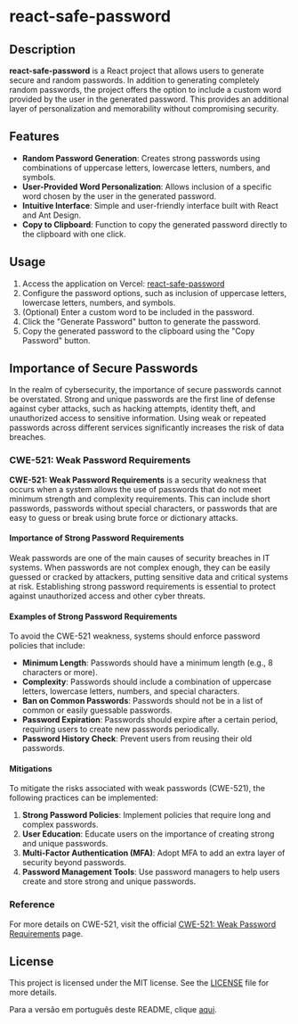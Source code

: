 # react-safe-password

## Description

**react-safe-password** is a React project that allows users to generate secure and random passwords. In addition to generating completely random passwords, the project offers the option to include a custom word provided by the user in the generated password. This provides an additional layer of personalization and memorability without compromising security.

## Features

- **Random Password Generation**: Creates strong passwords using combinations of uppercase letters, lowercase letters, numbers, and symbols.
- **User-Provided Word Personalization**: Allows inclusion of a specific word chosen by the user in the generated password.
- **Intuitive Interface**: Simple and user-friendly interface built with React and Ant Design.
- **Copy to Clipboard**: Function to copy the generated password directly to the clipboard with one click.

## Usage

1. Access the application on Vercel: [react-safe-password](https://react-safe-password.vercel.app)
2. Configure the password options, such as inclusion of uppercase letters, lowercase letters, numbers, and symbols.
3. (Optional) Enter a custom word to be included in the password.
4. Click the "Generate Password" button to generate the password.
5. Copy the generated password to the clipboard using the "Copy Password" button.

## Importance of Secure Passwords

In the realm of cybersecurity, the importance of secure passwords cannot be overstated. Strong and unique passwords are the first line of defense against cyber attacks, such as hacking attempts, identity theft, and unauthorized access to sensitive information. Using weak or repeated passwords across different services significantly increases the risk of data breaches.

### CWE-521: Weak Password Requirements

**CWE-521: Weak Password Requirements** is a security weakness that occurs when a system allows the use of passwords that do not meet minimum strength and complexity requirements. This can include short passwords, passwords without special characters, or passwords that are easy to guess or break using brute force or dictionary attacks.

#### Importance of Strong Password Requirements

Weak passwords are one of the main causes of security breaches in IT systems. When passwords are not complex enough, they can be easily guessed or cracked by attackers, putting sensitive data and critical systems at risk. Establishing strong password requirements is essential to protect against unauthorized access and other cyber threats.

#### Examples of Strong Password Requirements

To avoid the CWE-521 weakness, systems should enforce password policies that include:

- **Minimum Length**: Passwords should have a minimum length (e.g., 8 characters or more).
- **Complexity**: Passwords should include a combination of uppercase letters, lowercase letters, numbers, and special characters.
- **Ban on Common Passwords**: Passwords should not be in a list of common or easily guessable passwords.
- **Password Expiration**: Passwords should expire after a certain period, requiring users to create new passwords periodically.
- **Password History Check**: Prevent users from reusing their old passwords.

#### Mitigations

To mitigate the risks associated with weak passwords (CWE-521), the following practices can be implemented:

1. **Strong Password Policies**: Implement policies that require long and complex passwords.
2. **User Education**: Educate users on the importance of creating strong and unique passwords.
3. **Multi-Factor Authentication (MFA)**: Adopt MFA to add an extra layer of security beyond passwords.
4. **Password Management Tools**: Use password managers to help users create and store strong and unique passwords.

### Reference

For more details on CWE-521, visit the official [CWE-521: Weak Password Requirements](https://cwe.mitre.org/data/definitions/521.html) page.

## License

This project is licensed under the MIT license. See the [LICENSE](LICENSE) file for more details.

Para a versão em português deste README, clique [aqui](README.md).
